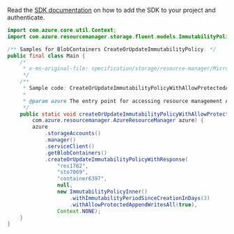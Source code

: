 Read the [SDK documentation](https://github.com/Azure/azure-sdk-for-java/blob/azure-resourcemanager_2.14.0/sdk/resourcemanager/azure-resourcemanager/README.md) on how to add the SDK to your project and authenticate.

```java
import com.azure.core.util.Context;
import com.azure.resourcemanager.storage.fluent.models.ImmutabilityPolicyInner;

/** Samples for BlobContainers CreateOrUpdateImmutabilityPolicy. */
public final class Main {
    /*
     * x-ms-original-file: specification/storage/resource-manager/Microsoft.Storage/stable/2021-09-01/examples/BlobContainersPutImmutabilityPolicyAllowProtectedAppendWritesAll.json
     */
    /**
     * Sample code: CreateOrUpdateImmutabilityPolicyWithAllowProtectedAppendWritesAll.
     *
     * @param azure The entry point for accessing resource management APIs in Azure.
     */
    public static void createOrUpdateImmutabilityPolicyWithAllowProtectedAppendWritesAll(
        com.azure.resourcemanager.AzureResourceManager azure) {
        azure
            .storageAccounts()
            .manager()
            .serviceClient()
            .getBlobContainers()
            .createOrUpdateImmutabilityPolicyWithResponse(
                "res1782",
                "sto7069",
                "container6397",
                null,
                new ImmutabilityPolicyInner()
                    .withImmutabilityPeriodSinceCreationInDays(3)
                    .withAllowProtectedAppendWritesAll(true),
                Context.NONE);
    }
}
```
